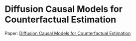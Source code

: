 # Diffusion Causal Models for Counterfactual Estimation

Paper: [Diffusion Causal Models for Counterfactual Estimation](https://proceedings.mlr.press/v177/sanchez22a/sanchez22a.pdf)
